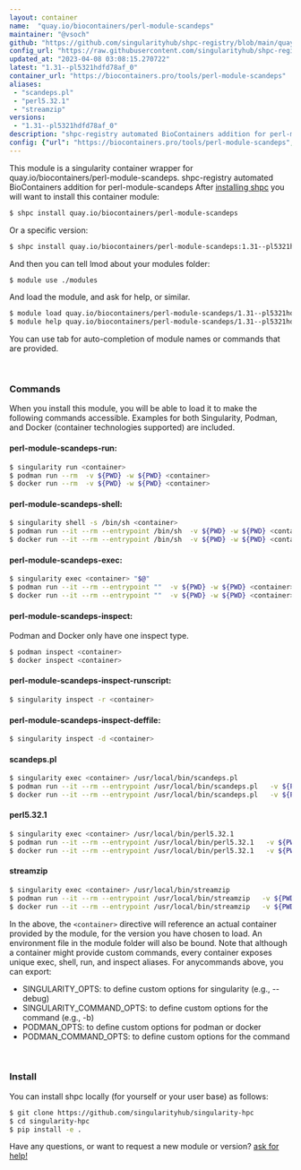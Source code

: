 ```yaml
---
layout: container
name:  "quay.io/biocontainers/perl-module-scandeps"
maintainer: "@vsoch"
github: "https://github.com/singularityhub/shpc-registry/blob/main/quay.io/biocontainers/perl-module-scandeps/container.yaml"
config_url: "https://raw.githubusercontent.com/singularityhub/shpc-registry/main/quay.io/biocontainers/perl-module-scandeps/container.yaml"
updated_at: "2023-04-08 03:08:15.270722"
latest: "1.31--pl5321hdfd78af_0"
container_url: "https://biocontainers.pro/tools/perl-module-scandeps"
aliases:
 - "scandeps.pl"
 - "perl5.32.1"
 - "streamzip"
versions:
 - "1.31--pl5321hdfd78af_0"
description: "shpc-registry automated BioContainers addition for perl-module-scandeps"
config: {"url": "https://biocontainers.pro/tools/perl-module-scandeps", "maintainer": "@vsoch", "description": "shpc-registry automated BioContainers addition for perl-module-scandeps", "latest": {"1.31--pl5321hdfd78af_0": "sha256:41f9cdce004b44452870d0e8b71731f479eb701e5ddc1074aff55a69878b13b8"}, "tags": {"1.31--pl5321hdfd78af_0": "sha256:41f9cdce004b44452870d0e8b71731f479eb701e5ddc1074aff55a69878b13b8"}, "docker": "quay.io/biocontainers/perl-module-scandeps", "aliases": {"scandeps.pl": "/usr/local/bin/scandeps.pl", "perl5.32.1": "/usr/local/bin/perl5.32.1", "streamzip": "/usr/local/bin/streamzip"}}
---
```


This module is a singularity container wrapper for quay.io/biocontainers/perl-module-scandeps.
shpc-registry automated BioContainers addition for perl-module-scandeps
After [installing shpc](#install) you will want to install this container module:


```bash
$ shpc install quay.io/biocontainers/perl-module-scandeps
```

Or a specific version:

```bash
$ shpc install quay.io/biocontainers/perl-module-scandeps:1.31--pl5321hdfd78af_0
```

And then you can tell lmod about your modules folder:

```bash
$ module use ./modules
```

And load the module, and ask for help, or similar.

```bash
$ module load quay.io/biocontainers/perl-module-scandeps/1.31--pl5321hdfd78af_0
$ module help quay.io/biocontainers/perl-module-scandeps/1.31--pl5321hdfd78af_0
```

You can use tab for auto-completion of module names or commands that are provided.

<br>

### Commands

When you install this module, you will be able to load it to make the following commands accessible.
Examples for both Singularity, Podman, and Docker (container technologies supported) are included.

#### perl-module-scandeps-run:

```bash
$ singularity run <container>
$ podman run --rm  -v ${PWD} -w ${PWD} <container>
$ docker run --rm  -v ${PWD} -w ${PWD} <container>
```

#### perl-module-scandeps-shell:

```bash
$ singularity shell -s /bin/sh <container>
$ podman run --it --rm --entrypoint /bin/sh  -v ${PWD} -w ${PWD} <container>
$ docker run --it --rm --entrypoint /bin/sh  -v ${PWD} -w ${PWD} <container>
```

#### perl-module-scandeps-exec:

```bash
$ singularity exec <container> "$@"
$ podman run --it --rm --entrypoint ""  -v ${PWD} -w ${PWD} <container> "$@"
$ docker run --it --rm --entrypoint ""  -v ${PWD} -w ${PWD} <container> "$@"
```

#### perl-module-scandeps-inspect:

Podman and Docker only have one inspect type.

```bash
$ podman inspect <container>
$ docker inspect <container>
```

#### perl-module-scandeps-inspect-runscript:

```bash
$ singularity inspect -r <container>
```

#### perl-module-scandeps-inspect-deffile:

```bash
$ singularity inspect -d <container>
```


#### scandeps.pl

```bash
$ singularity exec <container> /usr/local/bin/scandeps.pl
$ podman run --it --rm --entrypoint /usr/local/bin/scandeps.pl   -v ${PWD} -w ${PWD} <container> -c " $@"
$ docker run --it --rm --entrypoint /usr/local/bin/scandeps.pl   -v ${PWD} -w ${PWD} <container> -c " $@"
```


#### perl5.32.1

```bash
$ singularity exec <container> /usr/local/bin/perl5.32.1
$ podman run --it --rm --entrypoint /usr/local/bin/perl5.32.1   -v ${PWD} -w ${PWD} <container> -c " $@"
$ docker run --it --rm --entrypoint /usr/local/bin/perl5.32.1   -v ${PWD} -w ${PWD} <container> -c " $@"
```


#### streamzip

```bash
$ singularity exec <container> /usr/local/bin/streamzip
$ podman run --it --rm --entrypoint /usr/local/bin/streamzip   -v ${PWD} -w ${PWD} <container> -c " $@"
$ docker run --it --rm --entrypoint /usr/local/bin/streamzip   -v ${PWD} -w ${PWD} <container> -c " $@"
```



In the above, the `<container>` directive will reference an actual container provided
by the module, for the version you have chosen to load. An environment file in the
module folder will also be bound. Note that although a container
might provide custom commands, every container exposes unique exec, shell, run, and
inspect aliases. For anycommands above, you can export:

 - SINGULARITY_OPTS: to define custom options for singularity (e.g., --debug)
 - SINGULARITY_COMMAND_OPTS: to define custom options for the command (e.g., -b)
 - PODMAN_OPTS: to define custom options for podman or docker
 - PODMAN_COMMAND_OPTS: to define custom options for the command

<br>

### Install

You can install shpc locally (for yourself or your user base) as follows:

```bash
$ git clone https://github.com/singularityhub/singularity-hpc
$ cd singularity-hpc
$ pip install -e .
```

Have any questions, or want to request a new module or version? [ask for help!](https://github.com/singularityhub/singularity-hpc/issues)